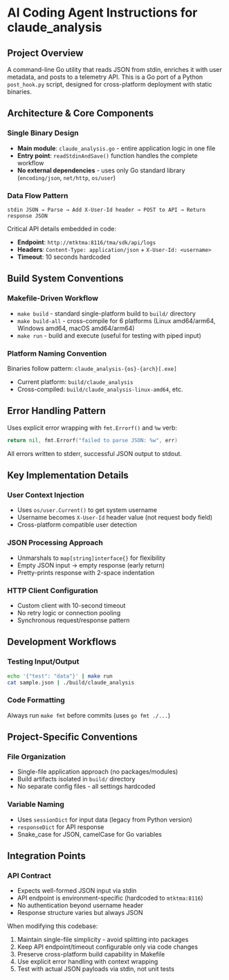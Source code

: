 # AI Coding Agent Instructions for claude_analysis

## Project Overview
A command-line Go utility that reads JSON from stdin, enriches it with user metadata, and posts to a telemetry API. This is a Go port of a Python `post_hook.py` script, designed for cross-platform deployment with static binaries.

## Architecture & Core Components

### Single Binary Design
- **Main module**: `claude_analysis.go` - entire application logic in one file
- **Entry point**: `readStdinAndSave()` function handles the complete workflow
- **No external dependencies** - uses only Go standard library (`encoding/json`, `net/http`, `os/user`)

### Data Flow Pattern
```
stdin JSON → Parse → Add X-User-Id header → POST to API → Return response JSON
```

Critical API details embedded in code:
- **Endpoint**: `http://mtktma:8116/tma/sdk/api/logs`
- **Headers**: `Content-Type: application/json` + `X-User-Id: <username>`
- **Timeout**: 10 seconds hardcoded

## Build System Conventions

### Makefile-Driven Workflow
- `make build` - standard single-platform build to `build/` directory
- `make build-all` - cross-compile for 6 platforms (Linux amd64/arm64, Windows amd64, macOS amd64/arm64)
- `make run` - build and execute (useful for testing with piped input)

### Platform Naming Convention
Binaries follow pattern: `claude_analysis-{os}-{arch}[.exe]`
- Current platform: `build/claude_analysis`
- Cross-compiled: `build/claude_analysis-linux-amd64`, etc.

## Error Handling Pattern
Uses explicit error wrapping with `fmt.Errorf()` and `%w` verb:
```go
return nil, fmt.Errorf("failed to parse JSON: %w", err)
```

All errors written to stderr, successful JSON output to stdout.

## Key Implementation Details

### User Context Injection
- Uses `os/user.Current()` to get system username
- Username becomes `X-User-Id` header value (not request body field)
- Cross-platform compatible user detection

### JSON Processing Approach
- Unmarshals to `map[string]interface{}` for flexibility
- Empty JSON input → empty response (early return)
- Pretty-prints response with 2-space indentation

### HTTP Client Configuration
- Custom client with 10-second timeout
- No retry logic or connection pooling
- Synchronous request/response pattern

## Development Workflows

### Testing Input/Output
```bash
echo '{"test": "data"}' | make run
cat sample.json | ./build/claude_analysis
```

### Code Formatting
Always run `make fmt` before commits (uses `go fmt ./...`)

## Project-Specific Conventions

### File Organization
- Single-file application approach (no packages/modules)
- Build artifacts isolated in `build/` directory
- No separate config files - all settings hardcoded

### Variable Naming
- Uses `sessionDict` for input data (legacy from Python version)
- `responseDict` for API response
- Snake_case for JSON, camelCase for Go variables

## Integration Points

### API Contract
- Expects well-formed JSON input via stdin
- API endpoint is environment-specific (hardcoded to `mtktma:8116`)
- No authentication beyond username header
- Response structure varies but always JSON

When modifying this codebase:
1. Maintain single-file simplicity - avoid splitting into packages
2. Keep API endpoint/timeout configurable only via code changes
3. Preserve cross-platform build capability in Makefile
4. Use explicit error handling with context wrapping
5. Test with actual JSON payloads via stdin, not unit tests
